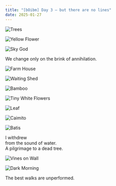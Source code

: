 ```yaml
---
title: "[bOibm] Day 3 — but there are no lines"
date: 2025-01-27
---
```

![Trees](images/20250120-081338-bOibm-3-trees.jpg)

![Yellow Flower](images/20250120-092648-bOibm-3-yellow-flower.jpg)

![Sky God](images/20250120-093430-bOibm-3-sky-god.jpg)

We change only on the brink of annihilation.

![Farm House](images/20250127-081430-bOibm-3-farm-house.jpg)

![Waiting Shed](images/20250127-082039-bOibm-3-waiting-shed.jpg)

![Bamboo](images/20250127-083010-bOibm-3-bamboo.jpg)

![Tiny White Flowers](images/20250127-085115-bOibm-3-tiny-white-flowers.jpg)

![Leaf](images/20250127-085621-bOibm-3-leaf.jpg)

![Caimito](images/20250127-090011-bOibm-3-Caimito.jpg)

![Batis](images/20250127-091024-bOibm-3-batis.jpg)

I withdrew  
from the sound of water.  
A pilgrimage to a dead tree.

![Vines on Wall](images/20250127-092429-bOibm-3-vines-on-wall.jpg)

![Dark Morning](images/20250127-092518-bOibm-3-dark-morning.jpg)

The best walks are unperformed.